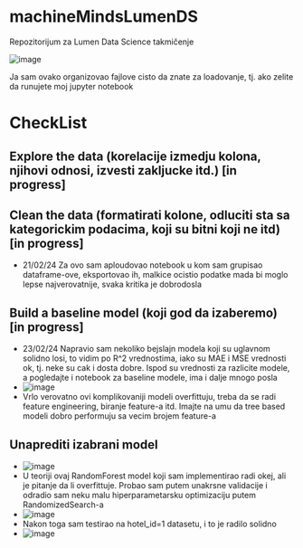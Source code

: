 # machineMindsLumenDS
Repozitorijum za Lumen Data Science takmičenje

![image](https://github.com/pipstur/machineMindsLumenDS/assets/95634547/5ca94319-a7c0-4e4b-8165-6c29a22691e9)

Ja sam ovako organizovao fajlove cisto da znate za loadovanje, tj. ako zelite da runujete moj jupyter notebook


# CheckList
## Explore the data (korelacije izmedju kolona, njihovi odnosi, izvesti zakljucke itd.) [in progress]
## Clean the data (formatirati kolone, odluciti sta sa kategorickim podacima, koji su bitni koji ne itd) [in progress]
- 21/02/24 Za ovo sam aploudovao notebook u kom sam grupisao dataframe-ove, eksportovao ih, malkice ocistio podatke mada bi moglo lepse najverovatnije, svaka kritika je dobrodosla
## Build a baseline model (koji god da izaberemo) [in progress]
- 23/02/24 Napravio sam nekoliko bejslajn modela koji su uglavnom solidno losi, to vidim po R^2 vrednostima, iako su MAE i MSE vrednosti ok, tj. neke su cak i dosta dobre. Ispod su vrednosti za razlicite modele, a pogledajte i notebook za baseline modele, ima i dalje mnogo posla
- ![image](https://github.com/pipstur/machineMindsLumenDS/assets/95634547/3d1fe3a5-485d-432f-85da-0e46be8abc6e)
- Vrlo verovatno ovi komplikovaniji modeli overfittuju, treba da se radi feature engineering, biranje feature-a itd. Imajte na umu da tree based modeli dobro performuju sa vecim brojem feature-a 


## Unaprediti izabrani model
- ![image](https://github.com/pipstur/machineMindsLumenDS/assets/95634547/ad2fdead-463c-4c9a-948d-9ada52f00f9e)
- U teoriji ovaj RandomForest model koji sam implementirao radi okej, ali je pitanje da li overfittuje. Probao sam putem unakrsne validacije i odradio sam neku malu hiperparametarsku optimizaciju putem RandomizedSearch-a
- ![image](https://github.com/pipstur/machineMindsLumenDS/assets/95634547/67e0b836-8c40-47f2-b863-82f797dc6ad8)
- Nakon toga sam testirao na hotel_id=1 datasetu, i to je radilo solidno
- ![image](https://github.com/pipstur/machineMindsLumenDS/assets/95634547/04917d02-3a0c-4780-a92e-cebe03a0fdee)

